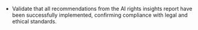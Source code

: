 - Validate that all recommendations from the AI rights insights report have been successfully implemented, confirming compliance with legal and ethical standards.